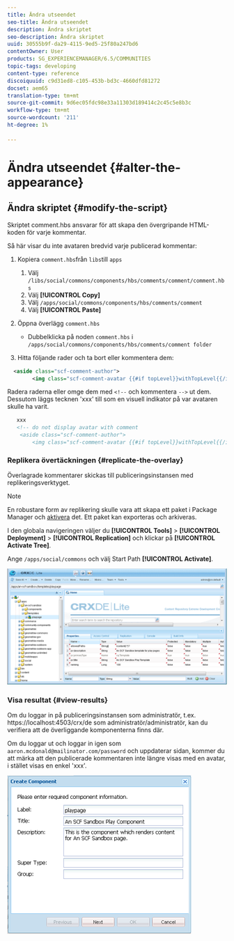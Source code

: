```yaml
---
title: Ändra utseendet
seo-title: Ändra utseendet
description: Ändra skriptet
seo-description: Ändra skriptet
uuid: 30555b9f-da29-4115-9ed5-25f80a247bd6
contentOwner: User
products: SG_EXPERIENCEMANAGER/6.5/COMMUNITIES
topic-tags: developing
content-type: reference
discoiquuid: c9d31ed8-c105-453b-bd3c-4660dfd81272
docset: aem65
translation-type: tm+mt
source-git-commit: 9d6ec05fdc98e33a11303d189414c2c45c5e8b3c
workflow-type: tm+mt
source-wordcount: '211'
ht-degree: 1%

---
```



# Ändra utseendet {#alter-the-appearance}

## Ändra skriptet {#modify-the-script}

Skriptet comment.hbs ansvarar för att skapa den övergripande HTML-koden för varje kommentar.

Så här visar du inte avataren bredvid varje publicerad kommentar:

1. Kopiera `comment.hbs`från `libs`till `apps`

   1. Välj `/libs/social/commons/components/hbs/comments/comment/comment.hbs`
   1. Välj **[!UICONTROL Copy]**
   1. Välj `/apps/social/commons/components/hbs/comments/comment`
   1. Välj **[!UICONTROL Paste]**

1. Öppna överlägg `comment.hbs`

   * Dubbelklicka på noden `comment.hbs` i `/apps/social/commons/components/hbs/comments/comment folder`

1. Hitta följande rader och ta bort eller kommentera dem:

```xml
  <aside class="scf-comment-author">
        <img class="scf-comment-avatar {{#if topLevel}}withTopLevel{{/if}}" src="{{author.avatarUrl}}"></img>
```

Radera raderna eller omge dem med `<!--` och kommentera `-->` ut dem. Dessutom läggs tecknen &#39;xxx&#39; till som en visuell indikator på var avataren skulle ha varit.

```xml
   xxx
   <!-- do not display avatar with comment
    <aside class="scf-comment-author">
        <img class="scf-comment-avatar {{#if topLevel}}withTopLevel{{/if}}" src="{{author.avatarUrl}}"></img>
```

### Replikera övertäckningen {#replicate-the-overlay}

Överlagrade kommentarer skickas till publiceringsinstansen med replikeringsverktyget.

>[!NOTE]
>
>En robustare form av replikering skulle vara att skapa ett paket i Package Manager och [aktivera](/help/sites-administering/package-manager.md#replicating-packages) det. Ett paket kan exporteras och arkiveras.


I den globala navigeringen väljer du **[!UICONTROL Tools]** > **[!UICONTROL Deployment]** > **[!UICONTROL Replication]** och klickar på **[!UICONTROL Activate Tree]**.

Ange `/apps/social/commons` och välj Start Path **[!UICONTROL Activate]**.

![verify-content-template](assets/verify-content-template.png)

### Visa resultat {#view-results}

Om du loggar in på publiceringsinstansen som administratör, t.ex. https://localhost:4503/crx/de som administratör/administratör, kan du verifiera att de överliggande komponenterna finns där.

Om du loggar ut och loggar in igen som `aaron.mcdonald@mailinator.com/password` och uppdaterar sidan, kommer du att märka att den publicerade kommentaren inte längre visas med en avatar, i stället visas en enkel &#39;xxx&#39;.

![create-template-component](assets/create-template-component.png)


